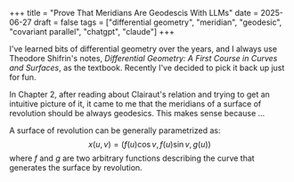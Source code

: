 +++
title = "Prove That Meridians Are Geodescis With LLMs"
date = 2025-06-27
draft = false
tags = ["differential geometry", "meridian", "geodesic", "covariant parallel", "chatgpt", "claude"]
+++

I've learned bits of differential geometry over the years, and I always use Theodore Shifrin's notes, 
*Differential Geometry: A First Course in Curves and Surfaces*, as the textbook. Recently I've decided to
pick it back up just for fun. 

In Chapter 2, after reading about Clairaut's relation and trying to get an intuitive picture of it, it came 
to me that the meridians of a surface of revolution should be always geodesics. This makes sense because ...

A surface of revolution can be generally parametrized as:
$$
x(u, v) = (f(u)\cos v, f(u)\sin v, g(u))
$$
where $f$ and $g$ are two arbitrary functions describing the curve that generates the surface by revolution.
